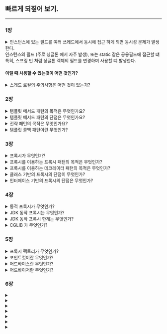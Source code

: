 ## 빠르게 되짚어 보기.

---


### 1장
<details>
<summary>
인스턴스에 있는 필드를 여러 쓰레드에서 동시에 접근 하게 되면
동시성 문제가 발생한다.
<br>
인스턴스의 필드 (주로 싱글톤 에서 자주 발생), 또는 static 같은 공용필드에 접근할 떄
<br>
특히, 스프링 빈 처럼 싱글톤 객체의 필드를 변경하며 사용할 떄 발생한다.
<br>
 <h4> 이럴 때 사용할 수 있는것이 어떤 것인가? </h4>
</summary>
<div markdown="1">

<hr/>

`ThreadLocal`

쓰레드 로컬을 사용하면 각 쓰레드마다 별도의 내부 저장소를 제공한다. 

따라서 같은 인스턴스의 쓰레드 로컬 필드에 접근해도 문제 없다.

```
private ThreadLocal<String> nameStore = new ThreadLocal<>()
```

> 참고
> 이런 동시성 문제는 지역 변수에서는 발생하지 않는다.
> 지역 변수는 쓰레드마다 각각 다른 메모리 영역이 할당된다.


</div>
</details>



<details>
<summary>
스레드 로컬의 주의사항은 어떤 것이 있는가?
</summary>
<div markdown="1">
<hr/>
쓰레드 로컬의 값을 사용 후 제거하지 않고 두면 
WAS(톰캣) 처럼 쓰레드 풀을 사용하는 경우에 심각한 문제를 발생할 수 있다.


요청이 끝나고도 쓰레드 로컬의 값을 삭제 하지 않으면,
다른 요청이 해당 쓰레드 로컬의 값을 사용 하는 위험이 있다.
이렇게 되면 userA 가 저장한 정보를 userB가 사용할 수 있는 것이다.

따라서 요청이 끝날 떄 쓰레드 로컬의 값을 `ThreadLocal.remove()`를 통해서 꼭 제거해야 한다.

</div>
</details>


### 2장
<details>
<summary>
템플릿 메서드 패턴의 목적은 무엇인가요?
</summary>
<div markdown="1">
<hr/>
<h4>변하는 것과 변하지 않는 것을 분리</h4>

템플릿이라는 틀에 변하지 않는 부분을 몰아둔다. 
그리고 일부 변하는 부분을 별도로 호출해서 해결

예를 들어, 시간을 측정과 비즈니스 로직이 있었을 때
비즈니스 로직은 변하는 부분이라 -> 추상 클래스에 추상메서드로 추상화
시간을 측정하는 것은 변하지 않는 부분 -> 위의 추상메서드에서 알고리즘의 골격을 정의


#### 참고 
- `me.doyo ng.springcorehigh.trace.template.code.AbstractTemplate.java` 
- `me.doyoung.springcorehigh.trace.template.code.TemplateMethodTest.java` 


1. 추상 클래스를 상속받는 클래스 생성해서 사용 
2. 추상 클래스를 익명클래스 바로 구현해서 사용

</div>
</details>


<details>
<summary>
템플릿 메서드 패턴의 단점은 무엇인가요?
</summary>
<div markdown="1">
<hr/>
상속을 사용한다는 점.

특히 자식 클래스가 부모 클래스와 컴파일 시점에 강하게 결합되는 의존관계 문자게 있다.

자식 클래스 입장에서는 부모 클래스의 기능을 전혀 사용하지 않는다.

상속을 받는 다는 것은 특정 부모 클래스를 의존하고 있다는 것인데,
부모 클래스의 기능을 사용하지 않는 상태의 자식클래스는 
부모 클래스를 강하게 의존하게 된다.

자식 클래스 입장에서는 부모 클래스의 기능을 전혀 사용하지 않는데,
부모 클래스를 알아야하기에 좋은 설계가 아니다.



</div>
</details>


<details>
<summary>
전략 패턴의 목적은 무엇인가요?
</summary>
<div markdown="1">
<hr/>
전략 패턴은 변하지 않느 부분을 `Context` 라는 곳에 두고, 변하는 부분을 `Strategy` 라는 
<br>
<b>인터페이스</b>를 만들고 해당 인터페이스를 구현하도록 해서 문제를 해결한다.

상속이 아니라 위임으로 문제를 해결하는 것이다.

전략을 사용하면 알고리즘을 사용하는 클라이언트와 독립적으로 알고리즘을 변경할 수 있다.
<br>
-> (선 조립, 후 실행)
-> 실행 시점에서 조립을 하고 싶다면 람다를 이용할 수 있다.


#### 참고
- `advanced/me.doyoung.springcorehigh.trace.strategy`


cf). 스프링의 의존관계 주입도 이런 방식이다.

</div>
</details>


<details>
<summary>
템플릿 콜백 패턴이란 무엇인가?
</summary>
<div markdown="1">
<hr/>
스프링에서는 ContextV2 와 같은 방식의 전략 패턴을 템플릿 콜백 패턴이라 한다.

전략 패턴에서 Context 가 템플릿 역할을 하고, Strategy 부분이 콜백으로 넘어온다 생각하면 된다.

참고로 템플릿 콜백 패턴은 GOF 패턴은 아니고, 스프링 내부에서 이런 방식을 자주 사용하기 때문에, 스프링 안에서만 이렇게 부른다. 

전략 패턴에서 템플릿과 콜백 부분이 강조된 패턴이라 생각하면 된다.

스프링에서는 JdbcTemplate , RestTemplate , TransactionTemplate , RedisTemplate 처럼 다양한 템플릿 콜백 패턴이 사용된다.

스프링에서 이름에 XxxTemplate 가 있다면 템플릿 콜백 패턴으로 만들어져 있다 생각하면 된다.
</div>
</details>



### 3장
<details>
<summary>
프록시가 무엇인가?
</summary>
<div markdown="1">
<hr/>

클라이언트가 서버로 요청을 할 때,
중간에 대리자처럼 클라이언트의 요청이나 서버의 요청 결과를 조작할 수 있다.

- 접근 제어
  - 캐싱
  - 권한에 따른 접근 차단
  - 지연로딩
- 부가 기능을 추가
  - ex1. 요청 값이나, 응답 값을 중간에 변형 
  - 실행 시간을 측정해서 추가 로그를 남긴다.
- 프록시 체인

프록시는 서버와 같은 인터페이스를 사용해서
서버 객체를 프록시 객체로 변경해도 클라이언트 코드를 변경하지 않고 동작 할 수 있어야 한다.




</div>
</details>


<details>
<summary>
프록시를 이용하는 프록시 패턴의 목적은 무엇인가?
</summary>
<div markdown="1">
<hr/>
다른 개체에 대한 접근을 제어하기 위해 대리자를 제공

### 참고
- `proxy/hello.proxy.pureproxy.proxy`
</div>
</details>


<details>
<summary>
프록시를 이용하는 데코레이터 패턴의 목적은 무엇인가?
</summary>
<div markdown="1">
<hr/>
객체에 추가 책임(기능)을 동적으로 추가하고, 기능 확장을 위한 유연한 대안 제공

### 참고
-  `proxy/hello.proxy.pureproxy.decorator`

</div>
</details>



<details>
<summary>
클래스 기반의 프록시의 단점이 무엇인가?
</summary>
<div markdown="1">
<hr/>

자바 기본 문법에 의해 자식 클래스를 생성할 때는 
항상 `super()`로 부모 클래스의 생성자를 호출해야한다.

이 부분을 생략하면 기본 생성자가 자동으로 호출 되는데,
만약 부모클래스의 기본 생성자가 없다면 생성자에서 파라미터 1개를 필수로 받는다.

만약 부모의 기능을 사용하지 않을 경우 `super(null)` 을 입력해도 되지만
인터페이스 기반 프록시는 이런 고민을 하지 않아도 된다.

또한, 클래스의 final 키워드나 메소드의 final 키워드가 붙으면 상속의 어려움이 있다.

#### 참고
- `OrderControllerConcreteProxy`
</div>
</details>



<details>
<summary>
인터페이스 기반의 프록시의 단점은 무엇인가?
</summary>
<div markdown="1">
<hr/>

[//]: # (// TODO)
</div>
</details>


### 4장

<details>
<summary>
동적 프록시가 무엇인가?
</summary>
<div markdown="1">
<hr/>

프록시를 적용하기 위해서는 적용대상 만큼의 프록시 클래스를 만들어 주는 어려움이 있는데,
동적 프록시 기술은 개발자가 직접 프록시 클래스를 만들지 않아도 된다.
프록시 객체를 동적으로 개발자 대신 만들어준다.

대표적인 예시로 JDK 동적 프록시, CGLIB 가 있다. 

</div>
</details>



<details>
<summary>
JDK 동작 프록시는 무엇인가?
</summary>
<div markdown="1">
<hr/>

JDK 동작 프록시는 인터페이스를 기반으로 프록시를 동적으로 만들어준다. 따라서 인터페이스가 필수이다.
`InvocationHandler` 라는 인터페이스를 구현해서 작성하면 된다.

</div>
</details>



<details>
<summary>
JDK 동작 프록시 한계는 무엇인가?
</summary>
<div markdown="1">
<hr/>
인터페이스가 필수적이다 보니 클래스만 있는 경우에는 적용하기 어렵다.

따라서  CGLIB 라는 바이트코드를 조작하는 특별한 라이브러리를 사용해야 한다.
</div>
</details>



<details>
<summary>
CGLIB 가 무엇인가?
</summary>
<div markdown="1">
<hr/>

바이트 코드를 조작해서 동적으로 클래스를 생성하는 기술을 제공하는 라이브러리.

인터페이스가 없어도 구체 클래스만 가지고 동적 프록시를 만들어 낼 수 있다.
단, 클래스 기반 프록시는 상속을 사용하기에 몇가지 제약이 있다.

- 부모 클래스의 생성자를 체크해야한다. -> 기본 생성자 필요
- 클래스나 클래스 의 final 키워드가 붙으면 상속, 오버라이딩 불가능 하다.


#### 참고
- `proxy/hello.proxy.cglib` 

</div>
</details>


### 5장

<details>
<summary>
프록시 팩토리가 무엇인가?
</summary>
<div markdown="1">
<hr/>

스프링은 유사한 구체적인 기술들이 있을 때, 그것들을 통합해서 일관성 있게 접근할 수 있고,
더욱 편리하게 사용할 수 있는 추상화된 기술을 제공한다.

스프링은 동적 프록시를 통합해서 편리하게 만들어주는 프록시 팩토리(ProxyFactory) 라는 기능을 제공한다.

- 인터페이스가 있으면 JDK 동적 프록시 사용 (MethodInterceptor 상속)
- 구체 클래스 라면 CGLIB 를 사용 (MethodInterceptor 구현)

`org.aopalliance.intercet.MethodInterceptor` 를 구현한 `Advice` 를 작성한다.

</div>
</details>



<details>
<summary>
포인트컷이란 무엇인가?
</summary>
<div markdown="1">
<hr/>
어디에 부가 기능을 적용할지, 않할지를 판단하는 필터링 조직이다.
<br/>
이름 그대로 어떤 포인트(Point)에 기능을 적용할지 않을지 잘라서(cut) 구분하는 것이다.
</div>
</details>



<details>
<summary>
어드바이스란 무엇인가?
</summary>
<div markdown="1">
<hr/>
프록시가 호출하는 부가 기능이다. 프록시 로직으로 말할 수 있다.
</div>
</details>



<details>
<summary>
어드바이저란 무엇인가?
</summary>
<div markdown="1">
<hr/>
포인트컷 하나와 어드바이스 하나를 묶는 것을 의미한다.
</div>
</details>

### 6장

<details>
<summary>

</summary>
<div markdown="1">
<hr/>

</div>
</details>



<details>
<summary>

</summary>
<div markdown="1">
<hr/>

</div>
</details>



<details>
<summary>

</summary>
<div markdown="1">
<hr/>

</div>
</details>



<details>
<summary>

</summary>
<div markdown="1">
<hr/>

</div>
</details>



<details>
<summary>

</summary>
<div markdown="1">
<hr/>

</div>
</details>



<details>
<summary>

</summary>
<div markdown="1">
<hr/>

</div>
</details>



<details>
<summary>

</summary>
<div markdown="1">
<hr/>

</div>
</details>

